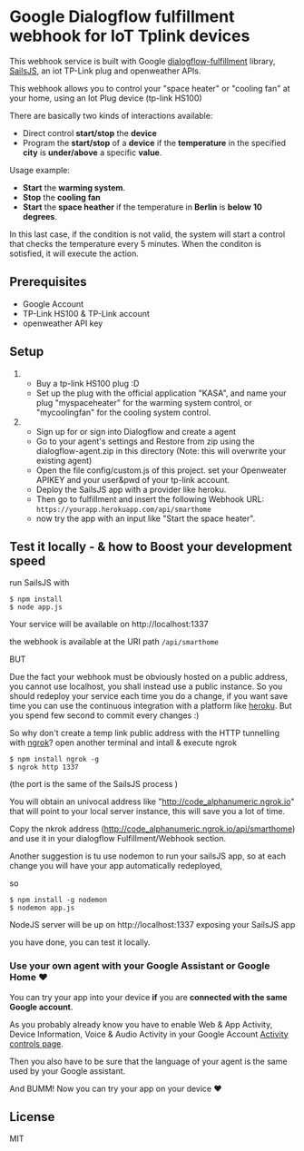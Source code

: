 # Google Dialogflow fulfillment webhook for IoT Tplink devices


This webhook service is built with Google [dialogflow-fulfillment] library, [SailsJS], an iot TP-Link plug and openweather APIs.

This webhook allows you to control your "space heater" or "cooling fan" at your home, using an Iot Plug device (tp-link HS100)

There are basically two kinds of interactions available:

- Direct control **start/stop** the **device**
-  Program the **start/stop** of a **device** if the **temperature** in the specified **city** is **under/above** a specific **value**.
     
Usage example:

- **Start** the **warming system**.
- **Stop** the **cooling fan**
- **Start** the **space heather** if the temperature in **Berlin** is **below** **10 degrees**.


In this last case, if the condition is not valid, the system will start a control that checks the temperature every 5 minutes. When the conditon is sotisfied, it will execute the action. 


## Prerequisites
* Google Account
* TP-Link HS100 & TP-Link account
* openweather API key
    
## Setup

 1)
    * Buy a tp-link HS100 plug  :D
    * Set up the plug with the official application "KASA", and name your plug "myspaceheater" for the warming system control, or "mycoolingfan" for the cooling system control.

2)
    * Sign up for or sign into Dialogflow and create a agent
    * Go to your agent's settings and Restore from zip using the dialogflow-agent.zip in this directory (Note: this will overwrite your existing agent)
    * Open the file config/custom.js of this project.
        set your Openweater APIKEY and your user&pwd of your tp-link account.
    * Deploy the SailsJS app with a provider like heroku.
    * Then go to fulfillment and insert the following Webhook URL: `https://yourapp.herokuapp.com/api/smarthome`
    * now try the app with an input like "Start the space heater".

## Test it locally - & how to Boost your development speed

run SailsJS with

    $ npm install
    $ node app.js

Your service will be available on http://localhost:1337

the webhook is available at the URI path `/api/smarthome`

BUT 

Due the fact your webhook must be obviously hosted on a public address, you cannot use localhost, you shall instead use a public instance.
So you should redeploy your service each time you do a change, if you want save time you can use the continuous integration with a platform like [heroku].
But you spend few second to commit every changes :)

So why don't create a temp link public address with the HTTP tunnelling with [ngrok]? 
open another terminal and intall & execute ngrok

    $ npm install ngrok -g
    $ ngrok http 1337

(the port is the same of the SailsJS process )

You will obtain an univocal address like "http://code_alphanumeric.ngrok.io" that will point to your local server instance, this will save you a lot of time.

Copy the nkrok address (http://code_alphanumeric.ngrok.io/api/smarthome) and use it in your dialogflow Fulfillment/Webhook section.

Another suggestion is tu use nodemon to run your sailsJS app, so at each change you will have your  app automatically redeployed,

so 

    $ npm install -g nodemon
    $ nodemon app.js
    
NodeJS server will be up on http://localhost:1337 exposing your SailsJS app
 
you have done, you can test it locally.

### Use your own agent with your Google Assistant or Google Home  ❤	

You can try your app into your device **if** you are **connected with the same Google account**.

As you probably already know you have to enable Web & App Activity, Device Information, Voice & Audio Activity in your Google Account [Activity controls page].

Then you also have to be sure that the language of your agent is the same used by your Google assistant.

And BUMM! Now you can try your app on your device ❤	

## License

MIT

[SailsJS]: <https://sailsjs.com>
[heroku]:<https://www.heroku.com>
[ngrok]: <https://ngrok.com/>
[dialogflow-fulfillment]: <https://github.com/dialogflow/dialogflow-fulfillment-nodejs>
[Activity controls page]:
<https://myaccount.google.com/u/1/activitycontrols>



